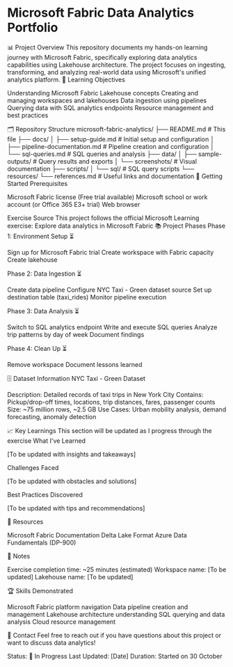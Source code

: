 # Microsoft Fabric Data Analytics Portfolio
📊 Project Overview
This repository documents my hands-on learning journey with Microsoft Fabric, specifically exploring data analytics capabilities using Lakehouse architecture. The project focuses on ingesting, transforming, and analyzing real-world data using Microsoft's unified analytics platform.
🎯 Learning Objectives

Understanding Microsoft Fabric Lakehouse concepts
Creating and managing workspaces and lakehouses
Data ingestion using pipelines
Querying data with SQL analytics endpoints
Resource management and best practices

🗂️ Repository Structure
microsoft-fabric-analytics/
├── README.md                          # This file
├── docs/
│   ├── setup-guide.md                # Initial setup and configuration
│   ├── pipeline-documentation.md     # Pipeline creation and configuration
│   └── sql-queries.md                # SQL queries and analysis
├── data/
│   ├── sample-outputs/               # Query results and exports
│   └── screenshots/                  # Visual documentation
├── scripts/
│   └── sql/                          # SQL query scripts
└── resources/
    └── references.md                 # Useful links and documentation
🚀 Getting Started
Prerequisites

Microsoft Fabric license (Free trial available)
Microsoft school or work account (or Office 365 E3+ trial)
Web browser

Exercise Source
This project follows the official Microsoft Learning exercise:
Explore data analytics in Microsoft Fabric
📚 Project Phases
Phase 1: Environment Setup ⏳

 Sign up for Microsoft Fabric trial
 Create workspace with Fabric capacity
 Create lakehouse

Phase 2: Data Ingestion ⏳

 Create data pipeline
 Configure NYC Taxi - Green dataset source
 Set up destination table (taxi_rides)
 Monitor pipeline execution

Phase 3: Data Analysis ⏳

 Switch to SQL analytics endpoint
 Write and execute SQL queries
 Analyze trip patterns by day of week
 Document findings

Phase 4: Clean Up ⏳

 Remove workspace
 Document lessons learned

🗄️ Dataset Information
NYC Taxi - Green Dataset

Description: Detailed records of taxi trips in New York City
Contains: Pickup/drop-off times, locations, trip distances, fares, passenger counts
Size: ~75 million rows, ~2.5 GB
Use Cases: Urban mobility analysis, demand forecasting, anomaly detection

📈 Key Learnings
This section will be updated as I progress through the exercise
What I've Learned

[To be updated with insights and takeaways]

Challenges Faced

[To be updated with obstacles and solutions]

Best Practices Discovered

[To be updated with tips and recommendations]

🔗 Resources

Microsoft Fabric Documentation
Delta Lake Format
Azure Data Fundamentals (DP-900)

📝 Notes

Exercise completion time: ~25 minutes (estimated)
Workspace name: [To be updated]
Lakehouse name: [To be updated]

🏆 Skills Demonstrated

Microsoft Fabric platform navigation
Data pipeline creation and management
Lakehouse architecture understanding
SQL querying and data analysis
Cloud resource management

📧 Contact
Feel free to reach out if you have questions about this project or want to discuss data analytics!

Status: 🚧 In Progress
Last Updated: [Date]
Duration: Started on 30 October
